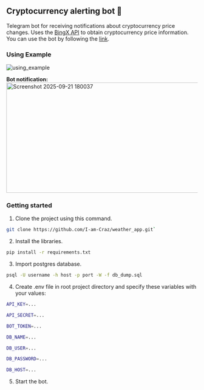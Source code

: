Cryptocurrency alerting bot 🤖
---

Telegram bot for receiving notifications about cryptocurrency price changes. Uses the [BingX API](https://bingx-api.github.io/docs/#/en-us/swapV2/introduce) to obtain cryptocurrency price information. You can use the bot by following the [link](https://t.me/cryptocurrency_alerting_bot).

### Using Example

![using_example](https://github.com/user-attachments/assets/a03f04fb-45aa-483b-b75c-1b36c06eef4c)


**Bot notification:**
<img width="985" height="291" alt="Screenshot 2025-09-21 180037" src="https://github.com/user-attachments/assets/3aafb844-f90f-4213-a87a-bbb6807c3acb" />

### Getting started

1. Clone the project using this command.  

```bash
git clone https://github.com/I-am-Craz/weather_app.git`
```

2. Install the libraries.

```bash
pip install -r requirements.txt
```

3. Import postgres database.

```bash
psql -U username -h host -p port -W -f db_dump.sql
```

4. Create .env file in root project directory and specify these variables with your values:

```bash
API_KEY=...

API_SECRET=...

BOT_TOKEN=...

DB_NAME=...

DB_USER=...

DB_PASSWORD=...

DB_HOST=...
```

5. Start the bot.
